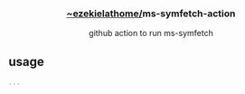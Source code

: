 <div align="center">
  <h3><a href="https://github.com/ezekielathome">
    ~ezekielathome/</a>ms-symfetch-action
  </h3>
github action to run ms-symfetch
</div>

## usage
```yml
...


```
